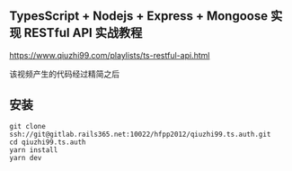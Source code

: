 ## TypesScript + Nodejs + Express + Mongoose 实现 RESTful API 实战教程

https://www.qiuzhi99.com/playlists/ts-restful-api.html

该视频产生的代码经过精简之后

## 安装

```
git clone ssh://git@gitlab.rails365.net:10022/hfpp2012/qiuzhi99.ts.auth.git
cd qiuzhi99.ts.auth
yarn install
yarn dev
```
